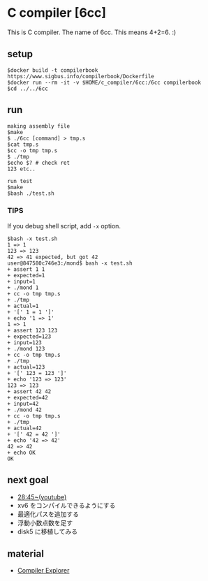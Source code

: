 # C compiler [6cc]

This is C compiler. The name of 6cc. This means 4+2=6. :)

## setup

```shell
$docker build -t compilerbook https://www.sigbus.info/compilerbook/Dockerfile
$docker run --rm -it -v $HOME/c_compiler/6cc:/6cc compilerbook
$cd ../../6cc
```

## run

```shell
making assembly file
$make
$ ./6cc [command] > tmp.s
$cat tmp.s
$cc -o tmp tmp.s
$ ./tmp
$echo $? # check ret
123 etc..

run test
$make
$bash ./test.sh
```

### **TIPS**

If you debug shell script, add `-x` option.

```shell
$bash -x test.sh
1 => 1
123 => 123
42 => 41 expected, but got 42
user@847580c746e3:/mond$ bash -x test.sh
+ assert 1 1
+ expected=1
+ input=1
+ ./mond 1
+ cc -o tmp tmp.s
+ ./tmp
+ actual=1
+ '[' 1 = 1 ']'
+ echo '1 => 1'
1 => 1
+ assert 123 123
+ expected=123
+ input=123
+ ./mond 123
+ cc -o tmp tmp.s
+ ./tmp
+ actual=123
+ '[' 123 = 123 ']'
+ echo '123 => 123'
123 => 123
+ assert 42 42
+ expected=42
+ input=42
+ ./mond 42
+ cc -o tmp tmp.s
+ ./tmp
+ actual=42
+ '[' 42 = 42 ']'
+ echo '42 => 42'
42 => 42
+ echo OK
OK
```

## next goal

- [28:45~(youtube)](https://www.youtube.com/watch?v=8s_4_rX07Vo)
- xv6 をコンパイルできるようにする
- 最適化パスを追加する
- 浮動小数点数を足す
- disk5 に移植してみる

## material

- [Compiler Explorer](https://godbolt.org/z/RyNqgE)
